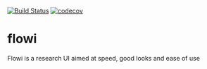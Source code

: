 [![Build Status](https://github.com/emoon/flowi/workflows/CI/badge.svg)](https://github.com/emoon/flowi/actions?workflow=CI)
[![codecov](https://codecov.io/gh/emoon/flowi/branch/main/graph/badge.svg?token=1bDpfZDC4g)](https://codecov.io/gh/emoon/flowi)

# flowi
Flowi is a research UI aimed at speed, good looks and ease of use
